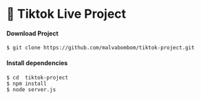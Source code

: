 # 🔴 Tiktok Live Project 

#### Download Project
  
    $ git clone https://github.com/malvabombom/tiktok-project.git
    
#### Install dependencies

    $ cd  tiktok-project
    $ npm install   
    $ node server.js 
